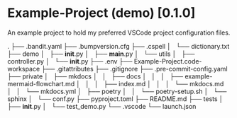 # Example-Project (demo) [0.1.0]

An example project to hold my preferred VSCode project configuration files.

.
├── .bandit.yaml
├── .bumpversion.cfg
├── .cspell
│   └── dictionary.txt
├── demo
│   ├── __init__.py
│   ├── __main__.py
│   └── utils
│       ├── controller.py
│       └── __init__.py
├── .env
├── Example-Project.code-workspace
├── .gitattributes
├── .gitignore
├── .pre-commit-config.yaml
├── private
│   ├── mkdocs
│   │   ├── docs
│   │   │   ├── example-mermaid-flowchart.md
│   │   │   ├── index.md
│   │   │   └── mkdocs.md
│   │   └── mkdocs.yml
│   ├── poetry
│   │   └── poetry-setup.sh
│   └── sphinx
│       └── conf.py
├── pyproject.toml
├── README.md
├── tests
│   ├── __init__.py
│   └── test_demo.py
└── .vscode
    └── launch.json

